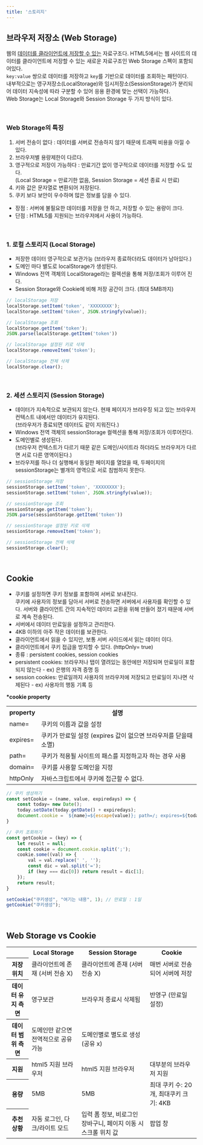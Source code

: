 ```yaml
---
title: '스토리지'
---
```


## 브라우저 저장소 (Web Storage)

웹의 <u>데이터를 클라이언트에 저장할 수 있는</u> 자료구조다.
HTML5에서는 웹 사이트의 데이터를 클라이언트에 저장할 수 있는 새로운 자료구조인 Web Storage 스펙이 포함되어있다.<br>
`key:value` 쌍으로 데이터를 저장하고 `key`를 기반으로 데이터를 조회하는 패턴이다. <br>
내부적으로는 영구저장소(LocalStorage)와 임시저장소(SessionStorage)가 분리되어 데이터 지속성에 따라 구분할 수 있어 응용 환경에 맞는 선택이 가능하다. <br>
Web Storage는 Local Storage와 Session Storage 두 가지 방식이 있다.

<br>

### Web Storage의 특징

1. 서버 전송이 없다 : 데이터를 서버로 전송하지 않기 때문에 트래픽 비용을 아낄 수 있다.
2. 브라우저별 용량제한이 다르다.
3. 영구적으로 저장이 가능하다 : 만료기간 없이 영구적으로 데이터를 저장할 수도 있다.<br>
   (Local Storage = 만료기한 없음, Session Storage = 세션 종료 시 만료)
4. 키와 값은 문자열로 변환되어 저장된다.
5. 쿠키 보다 보안이 우수하며 많은 정보를 담을 수 있다.

-   장점 : 서버에 불필요한 데이터를 저장을 안 하고, 저장할 수 있는 용량이 크다.
-   단점 : HTML5를 지원되는 브라우저에서 사용이 가능하다.

<br>

### 1. 로컬 스토리지 (Local Storage)

-   저장한 데이터 영구적으로 보관가능 (브라우저 종료하더라도 데이터가 남아있다.)
-   도메인 마다 별도로 localStorage가 생성된다.
-   Windows 전역 객체의 LocalStorage라는 컬렉션을 통해 저장/조회가 이루어 진다.
-   Session Storage와 Cookie에 비해 저장 공간이 크다. (최대 5MB까지)

```js
// localStorage 저장
localStorage.setItem('token', 'XXXXXXXX');
localStorage.setItem('token', JSON.stringfy(value));

// localStorage 조회
localStorage.getItem('token');
JSON.parse(localStorage.getItem('token'))

// localStorage 설정된 키로 삭제
localStorage.removeItem('token');

// localStorage 전체 삭제
localStorage.clear();
```

<br>

### 2. 세션 스토리지 (Session Storage)

-   데이터가 지속적으로 보관되지 않는다. 현재 페이지가 브라우징 되고 있는 브라우저 컨텍스트 내에서만 데이터가 유지된다. <br>
    (브라우저가 종료되면 데이터도 같이 지워진다.)
-   Windows 전역 객체의 sessionStorage 컬렉션을 통해 저장/조회가 이루어진다.
-   도메인별로 생성된다.<br>
    (브라우저 컨텍스트가 다르기 때문 같은 도메인/사이트라 하더라도 브라우저가 다르면 서로 다른 영역이된다.)
-   브라우저를 하나 더 실행해서 동일한 페이지를 열었을 때, 두페이지의 sessionStorage는 별개의 영역으로 서로 침범하지 못한다.

```js
// sessionStorage 저장
sessionStorage.setItem('token', 'XXXXXXXX');
sessionStorage.setItem('token', JSON.stringfy(value));

// sessionStorage 조회
sessionStorage.getItem('token');
JSON.parse(sessionStorage.getItem('token'))

// sessionStorage 설정된 키로 삭제
sessionStorage.removeItem('token');

// sessionStorage 전체 삭제
sessionStorage.clear();
```

<br>

## Cookie

-   쿠키를 설정하면 쿠키 정보를 포함하여 서버로 보내진다. <br>
    쿠키에 사용자의 정보를 담아서 서버로 전송하면 서버에서 사용자를 확인할 수 있다. 서버와 클라이언트 간의 지속적인 데이터 교환을 위해 만들어 졌기 때문에 서버로 계속 전송된다.
-   서버에서 데이터 만료일을 설정하고 관리한다.
-   4KB 이하의 아주 작은 데이터를 보관한다.
-   클라이언트에서 읽을 수 있지만, 보통 서버 사이드에서 읽는 데이터 이다.
-   클라이언트에서 쿠키 접급을 방지할 수 있다. (httpOnly= true)
-   종류 : persistent cookies, session cookies
-   persistent cookies: 브라우저나 탭이 열려있는 동안에만 저장되며 만료일이 포함되지 않는다 - ex) 은행의 자격 증명 등
-   session cookies: 만료일까지 사용자의 브라우저에 저장되고 만료일이 지나면 삭제된다 - ex) 사용자의 행동 기록 등

**\*cookie property**

<table class="ph_tbl">
  <tr>
    <th>property</th>
    <th>설명</th>
  </tr>
  <tr>
    <td>name=</td>
    <td>쿠키의 이름과 값을 설정</td>
  </tr>
  <tr>
    <td>expires= </td>
    <td>쿠키가 만료일 설정 (expires 값이 없으면 브라우저를 닫을때 소멸)</td>
  </tr>
  <tr>
    <td>path=</td>
    <td>쿠키가 적용될 사이트의 패스를 지정하고자 하는 경우 사용</td>
  </tr>
  <tr>
    <td>domain= </td>
    <td>쿠키를 사용할 도메인을 지정</td>
  </tr>
  <tr>
    <td>httpOnly</td>
    <td>자바스크립트에서 쿠키에 접근할 수 없다.</td>
  </tr>
</table>

```js
// 쿠키 생성하기
const setCookie = (name, value, expiredays) => {
    const today= new Date();
    today.setDate(today.getDate() + expiredays);
    document.cookie = `${name}=${escape(value)}; path=/; expires=${today.toGMTString()};`
}

// 쿠키 조회하기
const getCookie = (key) => {
    let result = null;
    const cookie = document.cookie.split(';');
    cookie.some((val) => {
        val = val.replace(' ', '');
        const dic = val.split('=');
        if (key === dic[0]) return result = dic[1];
    });
    return result;
}

setCookie("쿠키생성", "여기는 내용", 1); // 만료일 : 1일
getCookie("쿠키생성");
```

<br>

## Web Storage vs Cookie

<table class="ph_tbl">
  <tr>
    <th></th>
    <th>Local Storage</th>
    <th>Session Storage</th>
    <th>Cookie</th>
  </tr>
  <tr>
    <th>저장 위치</th>
    <td>클라이언트에 존재 (서버 전송 X)</td>
    <td>클라이언트에 존재 (서버 전송 X)</td>
    <td>매번 서버로 전송되어 서버에 저장</td>
  </tr>
  <tr>
    <th>데이터 유지 측면</th>
    <td>영구보관</td>
    <td>브라우저 종료시 삭제됨</td>
    <td>반영구 (만료일 설정)</td>
  </tr>
  <tr>
    <th>데이터 범위 측면</th>
    <td>도메인만 같으면 전역적으로 공유 가능</td>
    <td>도메인별로 별도로 생성 (공유 x)</td>
    <td></td>
  </tr>
  <tr>
    <th>지원</th>
    <td>html5 지원 브라우저</td>
    <td>html5 지원 브라우저</td>
    <td>대부분의 브라우저 지원</td>
  </tr>
  <tr>
    <th>용량</th>
    <td>5MB</td>
    <td>5MB</td>
    <td>최대 쿠키 수: 20개, 최대쿠키 크기: 4KB</td>
  </tr>
  <tr>
    <th>추천 상황</th>
    <td>자동 로그인, 다크/라이트 모드</td>
    <td>입력 폼 정보, 비로그인 장바구니, 페이지 이동 시 스크롤 위치 값</td>
    <td>팝업 창</td>
  </tr>
</table>

